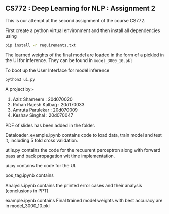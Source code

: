 ## CS772 : Deep Learning for NLP : Assignment 2

This is our attempt at the second assignment of the course CS772.  

First create a python virtual environment and then install all dependencies using

```bash
pip install -r requirements.txt
```

The learned weights of the final model are loaded in the form of a pickled in the UI for inference. They can be found in `model_3000_10.pkl`

To boot up the User Interface for model inference    

```bash
python3 ui.py
```

A project by:-

1) Aziz Shameem : 20d070020  
2) Rohan Rajesh Kalbag : 20d170033  
3) Amruta Parulekar : 20d070009  
4) Keshav Singhal : 20d070047

PDF of slides has been added in the folder.

Dataloader_example.ipynb contains code to load data, train model and test it, including 5 fold cross validation.

utils.py contains the code for the recuurent perceptron along with forward pass and back propagation wit time implementation.

ui.py contains the code for the UI.

pos_tag.ipynb contains

Analysis.ipynb contains the printed error cases and their analysis (conclusions in PPT)

example.ipynb contains
Final trained model weights with best accuracy are in model_3000_10.pkl

